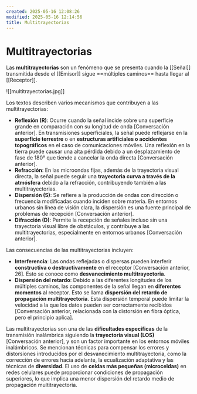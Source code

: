 ```yaml
---
created: 2025-05-16 12:08:26
modified: 2025-05-16 12:14:56
title: Multitrayectorias
---
```

# Multitrayectorias

Las **multitrayectorias** son un fenómeno que se presenta cuando la [[Señal]] transmitida desde el [[Emisor]] sigue ==múltiples caminos== hasta llegar al [[Receptor]].

![[multitrayectorias.jpg]]

Los textos describen varios mecanismos que contribuyen a las multitrayectorias:

- **Reflexión (R)**: Ocurre cuando la señal incide sobre una superficie grande en comparación con su longitud de onda [Conversación anterior]. En transmisiones superficiales, la señal puede reflejarse en la **superficie terrestre** o en **estructuras artificiales o accidentes topográficos** en el caso de comunicaciones móviles. Una reflexión en la tierra puede causar una alta pérdida debido a un desplazamiento de fase de 180° que tiende a cancelar la onda directa [Conversación anterior].
- **Refracción**: En las microondas fijas, además de la trayectoria visual directa, la señal puede seguir una **trayectoria curva a través de la atmósfera** debido a la refracción, contribuyendo también a las multitrayectorias.
- **Dispersión (S)**: Se refiere a la producción de ondas con dirección o frecuencia modificadas cuando inciden sobre materia. En entornos urbanos sin línea de visión clara, la dispersión es una fuente principal de problemas de recepción [Conversación anterior].
- **Difracción (D)**: Permite la recepción de señales incluso sin una trayectoria visual libre de obstáculos, y contribuye a las multitrayectorias, especialmente en entornos urbanos [Conversación anterior].

Las consecuencias de las multitrayectorias incluyen:

- **Interferencia**: Las ondas reflejadas o dispersas pueden interferir **constructiva o destructivamente** en el receptor [Conversación anterior, 26]. Esto se conoce como **desvanecimiento multitrayectoria**.
- **Dispersión del retardo**: Debido a las diferentes longitudes de los múltiples caminos, las componentes de la señal llegan en **diferentes momentos** al receptor. Esto se llama **dispersión del retardo de propagación multitrayectoria**. Esta dispersión temporal puede limitar la velocidad a la que los datos pueden ser correctamente recibidos [Conversación anterior, relacionada con la distorsión en fibra óptica, pero el principio aplica].

Las multitrayectorias son una de las **dificultades específicas** de la transmisión inalámbrica siguiendo la **trayectoria visual (LOS)** [Conversación anterior], y son un factor importante en los entornos móviles inalámbricos. Se mencionan técnicas para compensar los errores y distorsiones introducidos por el desvanecimiento multitrayectoria, como la corrección de errores hacia adelante, la ecualización adaptativa y las técnicas de **diversidad**. El uso de **celdas más pequeñas (microceldas)** en redes celulares puede proporcionar condiciones de propagación superiores, lo que implica una menor dispersión del retardo medio de propagación multitrayectoria.
